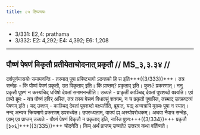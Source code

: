 ```yaml
---
title: ८५ टिप्पणयः

---
```

- 3/331: E2,4: prathama
- 3/332: E2: 4,292; E4: 4,392; E6: 1,208

____________________________________________


## पौष्णं पेषणं विकृतौ प्रतीयेताचोदनात् प्रकृतौ // MS_३,३.३४ //

दर्शपूर्णमासयोः समामनन्ति - तस्मात् पूषा प्रपिष्टभागो ऽदन्तको हि स इति+++({3/333})+++। तत्र सन्देहः - किं पौष्णं पेषणं प्रकृतौ, उत विकृताव् इति। किं प्राप्तम्? प्रकृताव् इति। कुतः? प्रकरणात्। ननु प्रकृतौ पूषणं न कस्यचिद् धविषो देवतां समामनन्तीति। उच्यते - प्राकृतीं काञ्चिद् देवतां पूषशब्दो वक्ष्यति।
एवं प्राप्ते ब्रूमः - यत्र पौष्णं हविर् अस्ति, तत्र तस्य पेसणं विधात्सुं शक्यम्, न च प्रकृतौ पूषास्ति, तस्माद् उत्क्रष्टव्यं पेषणम् इति। यद् उक्तम् - काञ्चिद् देवतां पूषशब्दो वक्ष्यतीति, ब्रूयात्, यद्य् अन्यत्रापि मुख्यः पूषा न स्यात्। नन्व् अन्यत्र क्रियमाणे प्रकरणम् उपरुध्येत। उपरुध्यताम्, वाक्यं ह्य् अस्योपरोधकम्। अथवा नैवात्र सन्देहः, एवम् एव प्राप्तम् उच्यते - पौष्णं पेषणं विकृतौ न प्रकृताव् इति, नास्ति पुष्णः+++({3/334})+++ प्रकृतौ [३०६]+++({3/335})+++ चोदनेति। किम् अर्थं प्राप्तम् उच्यते? उत्तरत्र कथा वर्तिष्यते।